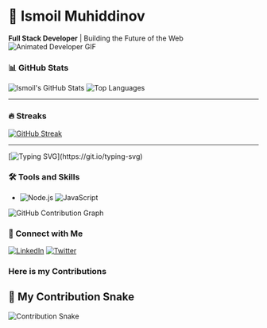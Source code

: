 # 🌟 Ismoil Muhiddinov  
**Full Stack Developer** | Building the Future of the Web  
![Animated Developer GIF](https://media.giphy.com/media/qgQUggAC3Pfv687qPC/giphy.gif)


### 📊 GitHub Stats
![Ismoil's GitHub Stats](https://github-readme-stats.vercel.app/api?username=muhiddinovismoil&show_icons=true&theme=radical&count_private=true)
![Top Languages](https://github-readme-stats.vercel.app/api/top-langs/?username=muhiddinovismoil&layout=compact&theme=radical)

---

### 🔥 Streaks
[![GitHub Streak](https://github-readme-streak-stats.herokuapp.com/?user=muhiddinovismoil&theme=radical)](https://git.io/streak-stats)

---

[![Typing SVG](https://readme-typing-svg.demolab.com/?lines=Full+Stack+Developer;Passionate+Coder;Always+Learning!)](https://git.io/typing-svg)
### 🛠️ Tools and Skills
- ![Node.js](https://img.shields.io/badge/Node.js-339933?style=for-the-badge&logo=node.js&logoColor=white)
![JavaScript](https://img.shields.io/badge/JavaScript-F7DF1E?style=for-the-badge&logo=javascript&logoColor=black)

![GitHub Contribution Graph](https://github-readme-activity-graph.vercel.app/graph?username=muhiddinovismoil&theme=react-dark&hide_border=true&area=true)
### 🤝 Connect with Me  
[![LinkedIn](https://img.shields.io/badge/LinkedIn-Connect-blue?style=flat&logo=linkedin)](https://linkedin.com/in/ismoil-muhiddinov)
[![Twitter](https://img.shields.io/badge/Twitter-Follow-blue?style=flat&logo=twitter)](https://twitter.com/ismoildev)

### Here is my Contributions

## 🐍 My Contribution Snake
![Contribution Snake](https://github.com/muhiddinovismoil.png?size=100&layout=full&count_private=true)

<!---
muhiddinovismoil/muhiddinovismoil is a ✨ special ✨ repository because its `README.md` (this file) appears on your GitHub profile.
You can click the Preview link to take a look at your changes.
--->
